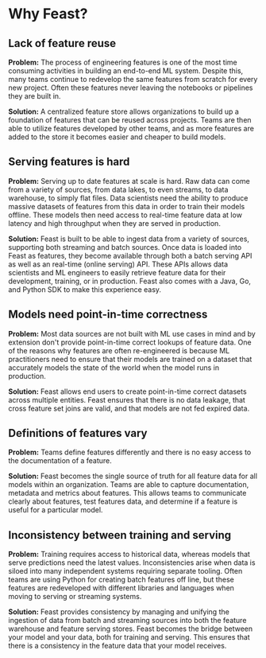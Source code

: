 # Why Feast?

## Lack of feature reuse

**Problem:** The process of engineering features is one of the most time consuming activities in building an end-to-end ML system. Despite this, many teams continue to redevelop the same features from scratch for every new project. Often these features never leaving the notebooks or pipelines they are built in.

**Solution:** A centralized feature store allows organizations to build up a foundation of features that can be reused across projects. Teams are then able to utilize features developed by other teams, and as more features are added to the store it becomes easier and cheaper to build models.

## Serving features is hard

**Problem:** Serving up to date features at scale is hard. Raw data can come from a variety of sources, from data lakes, to even streams, to data warehouse, to simply flat files. Data scientists need the ability to produce massive datasets of features from this data in order to train their models offline. These models then need access to real-time feature data at low latency and high throughput when they are served in production.

**Solution:** Feast is built to be able to ingest data from a variety of sources, supporting both streaming and batch sources. Once data is loaded into Feast as features, they become available through both a batch serving API as well as an real-time \(online serving\) API. These APIs allows data scientists and ML engineers to easily retrieve feature data for their development, training, or in production. Feast also comes with a Java, Go, and Python SDK to make this experience easy.

## **Models need point-in-time correctness**

**Problem:** Most data sources are not built with ML use cases in mind and by extension don't provide point-in-time correct lookups of feature data. One of the reasons why features are often re-engineered is because ML practitioners need to ensure that their models are trained on a dataset that accurately models the state of the world when the model runs in production.

**Solution:** Feast allows end users to create point-in-time correct datasets across multiple entities. Feast ensures that there is no data leakage, that cross feature set joins are valid, and that models are not fed expired data.

## Definitions of features vary

**Problem:** Teams define features differently and there is no easy access to the documentation of a feature.

**Solution:** Feast becomes the single source of truth for all feature data for all models within an organization. Teams are able to capture documentation, metadata and metrics about features. This allows teams to communicate clearly about features, test features data, and determine if a feature is useful for a particular model.

## **Inconsistency between training and serving**

**Problem:** Training requires access to historical data, whereas models that serve predictions need the latest values. Inconsistencies arise when data is siloed into many independent systems requiring separate tooling. Often teams are using Python for creating batch features off line, but these features are redeveloped with different libraries and languages when moving to serving or streaming systems.

**Solution:** Feast provides consistency by managing and unifying the ingestion of data from batch and streaming sources into both the feature warehouse and feature serving stores. Feast becomes the bridge between your model and your data, both for training and serving. This ensures that there is a consistency in the feature data that your model receives.

